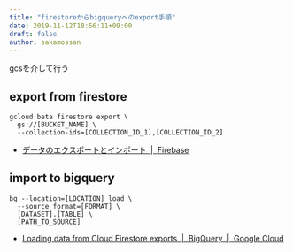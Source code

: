 ```yaml
---
title: "firestoreからbigqueryへのexport手順"
date: 2019-11-12T18:56:11+09:00
draft: false
author: sakamossan
---
```


gcsを介して行う


## export from firestore

```
gcloud beta firestore export \
  gs://[BUCKET_NAME] \
  --collection-ids=[COLLECTION_ID_1],[COLLECTION_ID_2]
```

- [データのエクスポートとインポート  |  Firebase](https://firebase.google.com/docs/firestore/manage-data/export-import?hl=ja)


## import to bigquery

```
bq --location=[LOCATION] load \
  --source_format=[FORMAT] \
  [DATASET].[TABLE] \
  [PATH_TO_SOURCE]
```

- [Loading data from Cloud Firestore exports  |  BigQuery  |  Google Cloud](https://cloud.google.com/bigquery/docs/loading-data-cloud-firestore#loading_cloud_firestore_export_service_data)


